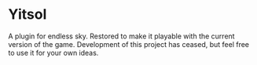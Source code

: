 # Yitsol
A plugin for endless sky. Restored to make it playable with the current version of the game. Development of this project has ceased, but feel free to use it for your own ideas.
